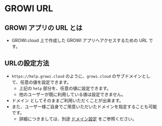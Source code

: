 # GROWI URL
## GROWI アプリの URL とは
- GROWI.cloud 上で作成した GROWI アプリへアクセスするための URL です。

## URLの設定方法
- `https://help.growi.cloud` のように、`growi.cloud` のサブドメインとして、任意の値を設定できます。
    - 上記の `help` 部分を、任意の値に設定できます。
    - 他のユーザーが既に利用している値は設定できません。
- ドメイン としてそのままご利用いただくことが出来ます。
- また、ユーザー様ご自身でご用意いただいたドメインを指定することも可能です。
    - 詳細につきましては、別途 [ドメイン設定](/ja/cloud/domain.html) をご参照ください。